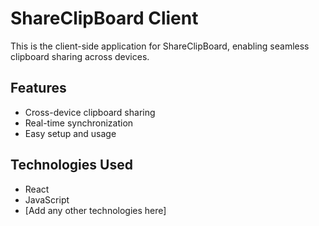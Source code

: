 # ShareClipBoard Client

This is the client-side application for ShareClipBoard, enabling seamless clipboard sharing across devices.

## Features

- Cross-device clipboard sharing
- Real-time synchronization
- Easy setup and usage

## Technologies Used

- React
- JavaScript
- [Add any other technologies here]
